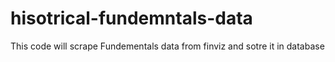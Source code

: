 # hisotrical-fundemntals-data

This code will scrape Fundementals data from finviz and sotre it in database
